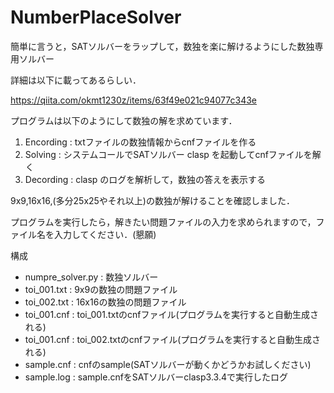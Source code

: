 # NumberPlaceSolver
簡単に言うと，SATソルバーをラップして，数独を楽に解けるようにした数独専用ソルバー

詳細は以下に載ってあるらしい．

https://qiita.com/okmt1230z/items/63f49e021c94077c343e

プログラムは以下のようにして数独の解を求めています．

1. Encording : txtファイルの数独情報からcnfファイルを作る
2. Solving : システムコールでSATソルバー clasp を起動してcnfファイルを解く
3. Decording : clasp のログを解析して，数独の答えを表示する

9x9,16x16,(多分25x25やそれ以上)の数独が解けることを確認しました．

プログラムを実行したら，解きたい問題ファイルの入力を求められますので，ファイル名を入力してください．(懇願)

構成
- numpre_solver.py : 数独ソルバー
- toi_001.txt : 9x9の数独の問題ファイル
- toi_002.txt : 16x16の数独の問題ファイル
- toi_001.cnf : toi_001.txtのcnfファイル(プログラムを実行すると自動生成される)
- toi_001.cnf : toi_002.txtのcnfファイル(プログラムを実行すると自動生成される)
- sample.cnf : cnfのsample(SATソルバーが動くかどうかお試しください)
- sample.log : sample.cnfをSATソルバーclasp3.3.4で実行したログ
